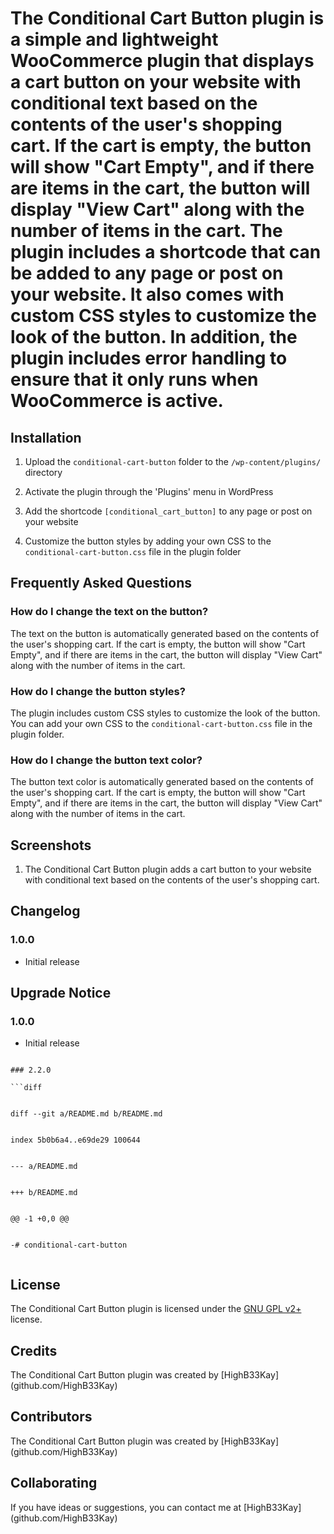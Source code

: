 # The Conditional Cart Button plugin is a simple and lightweight WooCommerce plugin that displays a cart button on your website with conditional text based on the contents of the user's shopping cart. If the cart is empty, the button will show "Cart Empty", and if there are items in the cart, the button will display "View Cart" along with the number of items in the cart. The plugin includes a shortcode that can be added to any page or post on your website. It also comes with custom CSS styles to customize the look of the button. In addition, the plugin includes error handling to ensure that it only runs when WooCommerce is active.

## Installation

1. Upload the `conditional-cart-button` folder to the `/wp-content/plugins/` directory

2. Activate the plugin through the 'Plugins' menu in WordPress

3. Add the shortcode `[conditional_cart_button]` to any page or post on your website

4. Customize the button styles by adding your own CSS to the `conditional-cart-button.css` file in the plugin folder


## Frequently Asked Questions

### How do I change the text on the button?

The text on the button is automatically generated based on the contents of the user's shopping cart. If the cart is empty, the button will show "Cart Empty", and if there are items in the cart, the button will display "View Cart" along with the number of items in the cart.

### How do I change the button styles?

The plugin includes custom CSS styles to customize the look of the button. You can add your own CSS to the `conditional-cart-button.css` file in the plugin folder.

### How do I change the button text color?

The button text color is automatically generated based on the contents of the user's shopping cart. If the cart is empty, the button will show "Cart Empty", and if there are items in the cart, the button will display "View Cart" along with the number of items in the cart.


## Screenshots

1. The Conditional Cart Button plugin adds a cart button to your website with conditional text based on the contents of the user's shopping cart.


## Changelog

### 1.0.0

* Initial release


## Upgrade Notice

### 1.0.0

* Initial release
```

### 2.2.0

```diff


diff --git a/README.md b/README.md


index 5b0b6a4..e69de29 100644


--- a/README.md


+++ b/README.md


@@ -1 +0,0 @@


-# conditional-cart-button


```

## License

The Conditional Cart Button plugin is licensed under the [GNU GPL v2+](http://www.gnu.org/licenses/gpl-2.0.html) license.

## Credits

The Conditional Cart Button plugin was created by [HighB33Kay] (github.com/HighB33Kay)

## Contributors

The Conditional Cart Button plugin was created by [HighB33Kay] (github.com/HighB33Kay)

## Collaborating

If you have ideas or suggestions, you can contact me at [HighB33Kay] (github.com/HighB33Kay)



